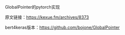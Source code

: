 GlobalPointer的pytorch实现  

原文链接：https://kexue.fm/archives/8373  

bert4keras版本：https://github.com/bojone/GlobalPointer  